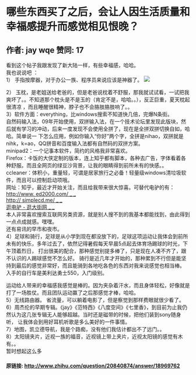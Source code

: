 # 哪些东西买了之后，会让人因生活质量和幸福感提升而感觉相见恨晚？
## 作者: jay wqe  赞同: 17
看到这个帖子我跟发现了新大陆一样，有些幸福感，哈哈。  
我也说说吧 ：  
1） 手指按摩器，对于办公一族、程序员来说应该是神器了。
![](http://pic3.zhimg.com/1be7c93817f1eec025152537b2b547a1_b.jpg)

  
2） 玉枕，是老姐送给老爸的，但是老爸说枕着不舒服，那我就试试看，一试把我爽坏了。。不知道那个枕头是不是玉的（肯定不是，哈哈。。），反正巨重，夏天枕起很清凉
，而且睡醒很精神，脖子也不会胳肢胳肢响了。。  
3）软件方面：everything，比windows搜索不知道快几倍，完爆N条街。  
自然码输入法，09年开始使用，双拼输入法，在一个技术论坛里发现此版块，然后就有学习的冲动，后来一度发现不会使用全拼了，现在是全拼双拼切换自如，哈哈。简单说一
下怎么应用，例如你输入“你好”两个字，全拼是nihao，双拼就是nihk，k=ao，QQ拼音和百度输入法都有自然码的双拼方案。  
minipad2：一个记事本软件，简约的风格我非常喜欢。  
Firefox：卡饭的大侠定制的版本，连上知乎都有脚本，各种去广告，字体看着各种舒服。而且全网页的绿豆沙背景，让我的眼睛得到前所未有的快感。。  
ccleaner：体积小，重量轻，可谓是居家旅行之必备！轻量级windows清垃圾软件，而且可以控制启动项哦。  
网址：知乎，最近才开始关注，而且给我带来很大惊喜。可替代电驴的有： [ http://www.  ed2000.com/  _ _
](http://www.ed2000.com/)  
[ http://  simplecd.me/  _ _ ](http://simplecd.me/)  
[ 逛电驴 - 逛大街网 _ _ ](http://verycd.gdajie.com/)  
本人非常喜欢搜索互联网另类资源，就是别人搜不到的我基本都能找到，由此得到一点点成就感。嘿嘿。  
还有易讯的早市和夜市。  
4）足球和骑行，足球是从小学到现在都没放下的，足球这项运动让我体会到前所未有的快乐，多年过去了，依然记得暑假每天早晨5点起去体育场踢球的时光，下午顶着烈日，
打出很美的配合，那种感觉别提多棒了，只是现在人凑不齐了，跟不认识的人踢球感觉不怎么好。
骑行是近几年才开始的，那种累到不行但是能坚持到最后的感觉非常好，而且能骑到各地吃各色的东西对我来说感觉也相当棒。 入手的自行车是美利达勇士550，入门级别。  
  
运动给人带来的幸福感我感觉是棒的。因为夹杂着汗水，而且身体轻松，好像就是打了一场胜仗。而且团队运动赢了之后那感觉才棒，哈哈。  
5）无线路由器。 省流量，可以躺着电影了，但是察觉到那样费眼就很少看了。  
6）周杰伦的早期专辑。《jay》《范特西》《八度空间》《七里香》，到目前为止我仍然认为这几张专辑无人能够超越。当时还是磁带的时候，把他们装到sony随身听，
让我体会到用好耳机听歌是多么美好的一件事情。  
7）地图，凯立德导航，我是个路痴，没有他们我估计都出不了远门。。  
8）太阳镜夹片，近视一族的福音，近视镜上带上夹片，近视太阳镜的感觉有木有。。  
暂时想起这么多

#### 原链接: http://www.zhihu.com/question/20840874/answer/18969762